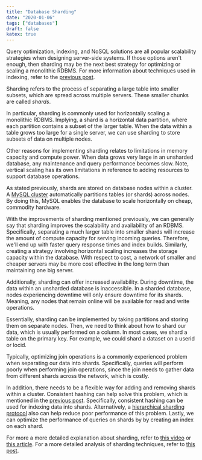 ```yaml
---
title: "Database Sharding"
date: "2020-01-06"
tags: ["databases"]
draft: false
katex: true
---
```


Query optimization, indexing, and NoSQL solutions are all popular scalability strategies when designing server-side systems. If those options aren't enough, then sharding may be the next best strategy for optimizing or scaling a monolithic RDBMS. For more information about techniques used in indexing, refer to the [previous post](/blog/hash/).

Sharding refers to the process of separating a large table into smaller subsets, which are spread across multiple servers. These smaller chunks are called *shards*.

In particular, sharding is commonly used for horizontally scaling a monolithic RDBMS. Implying, a shard is a horizontal data partition, where each partition contains a subset of the larger table. When the data within a table grows too large for a single server, we can use sharding to store subsets of data on multiple nodes.

Other reasons for implementing sharding relates to limitations in memory capacity and compute power. When data grows very large in an unsharded database, any maintenance and query performance becomes slow. Note, vertical scaling has its own limitations in reference to adding resources to support database operations.

As stated previously, shards are stored on database nodes within a cluster. A [MySQL cluster](https://www.mysql.com/products/cluster/scalability.html) automatically partitions tables (or shards) across nodes. By doing this, MySQL enables the database to scale horizontally on cheap, commodity hardware.

With the improvements of sharding mentioned previously, we can generally say that sharding improves the scalability and availability of an RDBMS. Specifically, separating a much larger table into smaller shards will increase the amount of compute capacity for serving incoming queries. Therefore, we'll end up with faster query response times and index builds. Similarly, creating a strategy involving horizontal scaling increases the storage capacity within the database. With respect to cost, a network of smaller and cheaper servers may be more cost effective in the long term than maintaining one big server.

Additionally, sharding can offer increased availability. During downtime, the data within an unsharded database is inaccessible. In a sharded database, nodes experiencing downtime will only ensure downtime for its shards. Meaning, any nodes that remain online will be available for read and write operations.

Essentially, sharding can be implemented by taking partitions and storing them on separate nodes. Then, we need to think about how to shard our data, which is usually performed on a column. In most cases, we shard a table on the primary key. For example, we could shard a dataset on a $\text{userid}$ or $\text{locid}$.

Typically, optimizing join operations is a commonly experienced problem when separating our data into shards. Specifically, queries will perform poorly when performing join operations, since the join needs to gather data from different shards across the network, which is costly.

In addition, there needs to be a flexible way for adding and removing shards within a cluster. Consistent hashing can help solve this problem, which is mentioned in the [previous post](/blog/hash/). Specifically, consistent hashing can be used for indexing data into shards. Alternatively, a [hierarchical sharding protocol](https://www.youtube.com/watch?v=5faMjKuB9bc) also can help reduce poor performance of this problem. Lastly, we can optimize the performance of queries on shards by by creating an index on each shard.

For more a more detailed explanation about sharding, refer to [this video](https://www.youtube.com/watch?v=5faMjKuB9bc) or [this article](https://blog.yugabyte.com/how-data-sharding-works-in-a-distributed-sql-database/). For a more detailed analysis of sharding techniques, refer to [this post](http://blog.gaurav.im/2016/11/17/sharding-databases-a-quick-trick/).
